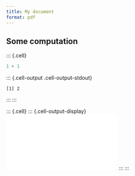 ```yaml
---
title: My document
format: pdf
---
```


## Some computation

::: {.cell}

```{.r .cell-code  code-line-numbers="true"}
1 + 1
```

::: {.cell-output .cell-output-stdout}

```
[1] 2
```


:::
:::

::: {.cell}
::: {.cell-output-display}
![](pdf-r_files/figure-pdf/unnamed-chunk-2-1.pdf)
:::
:::